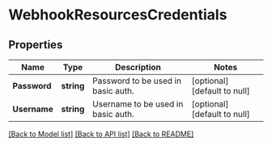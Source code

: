 # WebhookResourcesCredentials

## Properties
Name | Type | Description | Notes
------------ | ------------- | ------------- | -------------
**Password** | **string** | Password to be used in basic auth. | [optional] [default to null]
**Username** | **string** | Username to be used in basic auth. | [optional] [default to null]

[[Back to Model list]](../README.md#documentation-for-models) [[Back to API list]](../README.md#documentation-for-api-endpoints) [[Back to README]](../README.md)


